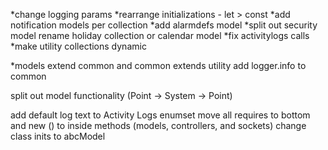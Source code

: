 *change logging params
*rearrange initializations - let > const
*add notification models per collection
*add alarmdefs model
*split out security model
rename holiday collection or calendar model
*fix activitylogs calls
*make utility collections dynamic

*models extend common and common extends utility
    add logger.info to common

split out model functionality (Point -> System -> Point)

add default log text to Activity Logs enumset
move all requires to bottom and new () to inside methods (models, controllers, and sockets)
change class inits to abcModel